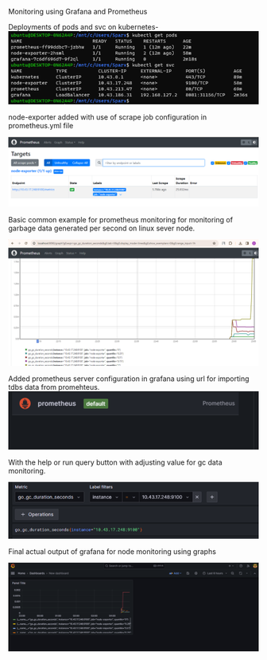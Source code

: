 Monitoring using Grafana and Prometheus

Deployments of pods and svc on kubernetes-
![pod deployments](https://github.com/smitwaman/prom-graf-node-expo/blob/main/images/1..png)

node-exporter added with use of scrape job configuration in prometheus.yml file

![pod deployments](https://github.com/smitwaman/prom-graf-node-expo/blob/main/images/3..png)


Basic common example for prometheus monitoring for monitoring of garbage data generated per second on linux sever node.

![gb dta monitoring](https://github.com/smitwaman/prom-graf-node-expo/blob/main/images/2.png)

Added prometheus server configuration in grafana using url for importing tdbs data from promehteus.
![gb dta monitoring](https://github.com/smitwaman/prom-graf-node-expo/blob/main/images/4..png)

With the help or run query button with adjusting value for gc data monitoring.

![gb dta monitoring](https://github.com/smitwaman/prom-graf-node-expo/blob/main/images/5.png)

Final actual output of grafana for node monitoring using graphs

![gb dta monitoring](https://github.com/smitwaman/prom-graf-node-expo/blob/main/images/7..png)
